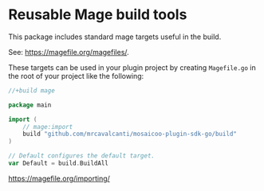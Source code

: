 # Reusable Mage build tools

This package includes standard mage targets useful in the build.

See: https://magefile.org/magefiles/.

These targets can be used in your plugin project by creating `Magefile.go` in the root of your project like the following:

```go
//+build mage

package main

import (
	// mage:import
	build "github.com/mrcavalcanti/mosaicoo-plugin-sdk-go/build"
)

// Default configures the default target.
var Default = build.BuildAll
```

https://magefile.org/importing/
